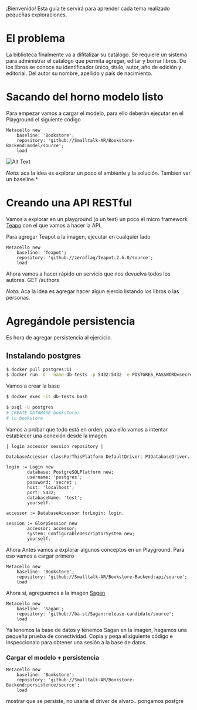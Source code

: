 ¡Bienvenido! Esta guía te servirá para aprender cada tema realizado pequeñas exploraciones.

# El problema

La biblioteca finalmente va a difitalizar su catálogo. Se requiere un sistema para administrar el catálogo que permita agregar, editar y borrar libros.
De los libros se conoce su identificador único, título, autor, año de edición y editorial.
Del autor su nombre, apellido y país de nacimiento.


# Sacando del horno modelo listo

Para empezar vamos a cargar el modelo, para ello deberán ejecutar en el Playground el siguiente código

```smalltalk
Metacello new
	baseline: 'Bookstore';
	repository: 'github://Smalltalk-AR/Bookstore-Backend:model/source';
	load
```

![Alt Text](load-model.png)

*Nota:* aca la idea es explorar un poco el ambiente y la solución. Tambien ver un baseline.*

# Creando una API RESTful

Vamos a explorar en un playground (o un test) un poco el micro framework [Teapo](https://github.com/zeroflag/Teapot) con el que vamos a hacer la API.

Para agregar Teapot a la imagen, ejecutar en cualquier lado 

```smalltalk
Metacello new
	baseline: 'Teapot';
	repository: 'github://zeroflag/Teapot:2.6.0/source';
	load
```

Ahora vamos a hacer rápido un servicio que nos devuelva todos los autores. 
GET /authors



*Nota:* Aca la idea es agregar hacer algun ejercio listando los libros o las personas.

# Agregándole persistencia

Es hora de agregar persistencia al ejercicio. 


## Instalando postgres

```bash
$ docker pull postgres:11
$ docker run -d --name db-tests -p 5432:5432 -e POSTGRES_PASSWORD=secret postgres:11
```

Vamos a crear la base

```bash 
$ docker exec -it db-tests bash

$ psql -U postgres
# CREATE DATABASE bookstore;
# \c bookstore
```

Vamos a probar que todo está en orden, para ello vamos a intentar establecer una conexión desde la imagen
```smalltalk
| login accessor session repository |

DatabaseAccessor classForThisPlatform DefaultDriver: P3DatabaseDriver.
	
login := Login new
		database: PostgreSQLPlatform new;
		username: 'postgres';
		password: 'secret';
		host: 'localhost';
		port: 5432;
		databaseName: 'test';
		yourself.

accessor := DatabaseAccessor forLogin: login.

session := GlorpSession new
		accessor: accessor;
		system: ConfigurableDescriptorSystem new;
		yourself.
```

Ahora Antes vamos a explorar algunos conceptos en un Playground. Para eso vamos a cargar primero 

```smalltalk
Metacello new
	baseline: 'Bookstore';
	repository: 'github://Smalltalk-AR/Bookstore-Backend:api/source';
	load
```
Ahora si, agreguemos a la imagen [Sagan](http)

```smalltalk
Metacello new
	baseline: 'Sagan';
	repository: 'github://ba-st/Sagan:release-candidate/source';
	load
```

Ya tenemos la base de datos y tenemos Sagan en la imagen, hagamos una pequeña prueba de conectividad. Copia y peqa el siguiente código e inspeccionalo para obtener una sesión a la base de datos.



### Cargar el modelo + persistencia
```smalltalk
Metacello new
	baseline: 'Bookstore';
	repository: 'github://Smalltalk-AR/Bookstore-Backend:persistence/source';
	load
```

mostrar que se persiste, no usaria el driver de alvaro.. pongamos postgre 


